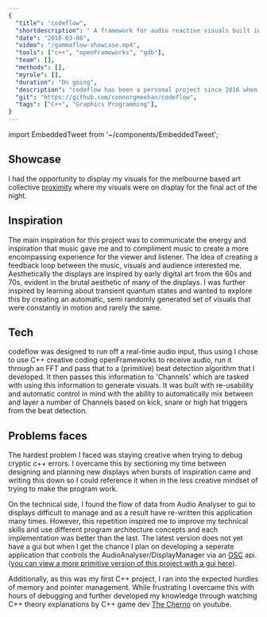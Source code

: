 ```yaml
---
{
  "title": "codeflow",
  "shortdescription": " A framework for audio reactive visuals built in openFrameworks.",
  "date": "2018-03-06",
  "video": "/gammaflow-showcase.mp4",
  "tools": ["c++", "openFrameworks", "gdb"],
  "team": [],
  "methods": [],
  "myrole": [],
  "duration": "On going",
  "description": "codeflow has been a personal project since 2016 when I took Interactive Media at The University of Technology Sydney.  It was here I learned about creative coding through Processing and I've been inspired to move into the field ever since.  I've always had a strong connection to music and imagined shapes and scenes when listening to music and I wanted to explore that by producing a program that communicated these scenes.",
  "git": "https://github.com/connorgmeehan/codeflow",
  "tags": ["C++", "Graphics Programming"],
}
---
```


import EmbeddedTweet from '~/components/EmbeddedTweet';

## Showcase

I had the opportunity to display my visuals for the melbourne based art collective [proximity](https://www.instagram.com/p_r_x_y/) where my visuals were on display for the final act of the night.  

<EmbeddedTweet :ids="['1182883285212397573']" />

## Inspiration

The main inspiration for this project was to communicate the energy and inspiration that music gave me and to compliment music to create a more encompassing experience for the viewer and listener.  The idea of creating a feedback loop between the music, visuals and audience interested me.  Aesthetically the displays are inspired by early digital art from the 60s and 70s, evident in the brutal aesthetic of many of the displays.  I was further inspired by learning about transient quantum states and wanted to explore this by creating an automatic, semi randomly generated set of visuals that were constantly in motion and rarely the same. 

## Tech

codeflow was designed to run off a real-time audio input, thus using I chose to use C++ creative coding openFrameworks to receive audio, run it through an FFT and pass that to a (primitive) beat detection algorithm that I developed.  It then passes this information to 'Channels' which are tasked with using this information to generate visuals.  It was built with re-usability and automatic control in mind with the ability to automatically mix between and layer a number of Channels based on kick, snare or high hat triggers from the beat detection.

## Problems faces

The hardest problem I faced was staying creative when trying to debug cryptic c++ errors.  I overcame this by sectioning my time between designing and planning new displays when bursts of inspiration came and writing this down so I could reference it when in the less creative mindset of trying to make the program work.

On the technical side, I found the flow of data from Audio Analyser to gui to displays difficult to manage and as a result have re-written this application many times.  However, this repetition inspired me to improve my technical skills and use different program architecture concepts and each implementation was better than the last.  The latest version does not yet have a gui but when I get the chance I plan on developing a seperate application that controls the AudioAnalyser/DisplayManager via an [OSC](https://opensoundcontrol.org) api. ([you can view a more primitive version of this project with a gui here](https://github.com/connorgmeehan/gammaflow_delta)).

Additionally, as this was my first C++ project, I ran into the expected hurdles of memory and pointer management.  While frustrating I overcame this with hours of debugging and further developed my knowledge through watching C++ theory explanations by C++ game dev [The Cherno](https://youtube.com/user/TheChernoProject) on youtube.
